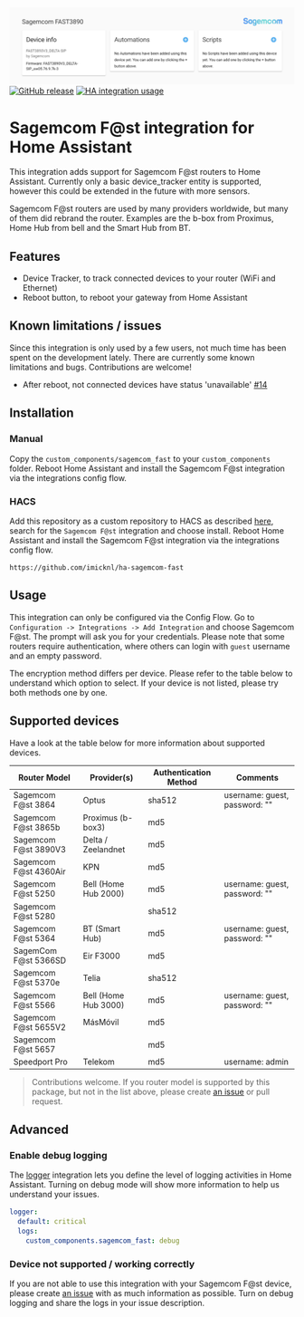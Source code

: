 ![screenshot of a device detail page in Home Assistant](https://raw.githubusercontent.com/iMicknl/ha-sagemcom-fast/main/media/sagemcom_fast_device_page.png)
[![GitHub release](https://img.shields.io/github/release/iMicknl/ha-sagemcom-fast.svg)](https://github.com/iMicknl/ha-sagemcom-fast/releases/)
[![HA integration usage](https://img.shields.io/badge/dynamic/json?color=41BDF5&logo=home-assistant&label=integration%20usage&suffix=%20installs&cacheSeconds=15600&url=https://analytics.home-assistant.io/custom_integrations.json&query=$.sagemcom_fast.total)](https://analytics.home-assistant.io/custom_integrations.json)

# Sagemcom F@st integration for Home Assistant

This integration adds support for Sagemcom F@st routers to Home Assistant. Currently only a basic device_tracker entity is supported, however this could be extended in the future with more sensors.

Sagemcom F@st routers are used by many providers worldwide, but many of them did rebrand the router. Examples are the b-box from Proximus, Home Hub from bell and the Smart Hub from BT.

## Features

- Device Tracker, to track connected devices to your router (WiFi and Ethernet)
- Reboot button, to reboot your gateway from Home Assistant

## Known limitations / issues

Since this integration is only used by a few users, not much time has been spent on the development lately. There are currently some known limitations and bugs. Contributions are welcome!

- After reboot, not connected devices have status 'unavailable' [#14](https://github.com/iMicknl/ha-sagemcom-fast/issues/14)

## Installation

### Manual

Copy the `custom_components/sagemcom_fast` to your `custom_components` folder. Reboot Home Assistant and install the Sagemcom F@st integration via the integrations config flow.

### HACS

Add this repository as a custom repository to HACS as described [here](https://hacs.xyz/docs/faq/custom_repositories), search for the `Sagemcom F@st` integration and choose install. Reboot Home Assistant and install the Sagemcom F@st integration via the integrations config flow.

```
https://github.com/imicknl/ha-sagemcom-fast
```

## Usage

This integration can only be configured via the Config Flow. Go to `Configuration -> Integrations -> Add Integration` and choose Sagemcom F@st. The prompt will ask you for your credentials. Please note that some routers require authentication, where others can login with `guest` username and an empty password.

The encryption method differs per device. Please refer to the table below to understand which option to select. If your device is not listed, please try both methods one by one.

## Supported devices

Have a look at the table below for more information about supported devices.

| Router Model          | Provider(s)          | Authentication Method | Comments                      |
| --------------------- | -------------------- | --------------------- | ----------------------------- |
| Sagemcom F@st 3864    | Optus                | sha512                | username: guest, password: "" |
| Sagemcom F@st 3865b   | Proximus (b-box3)    | md5                   |                               |
| Sagemcom F@st 3890V3  | Delta / Zeelandnet   | md5                   |                               |
| Sagemcom F@st 4360Air | KPN                  | md5                   |                               |
| Sagemcom F@st 5250    | Bell (Home Hub 2000) | md5                   | username: guest, password: "" |
| Sagemcom F@st 5280    |                      | sha512                |                               |
| Sagemcom F@st 5364    | BT (Smart Hub)       | md5                   | username: guest, password: "" |
| SagemCom F@st 5366SD  | Eir F3000            | md5                   |                               |
| Sagemcom F@st 5370e   | Telia                | sha512                |                               |
| Sagemcom F@st 5566    | Bell (Home Hub 3000) | md5                   | username: guest, password: "" |
| Sagemcom F@st 5655V2  | MásMóvil             | md5                   |                               |
| Sagemcom F@st 5657    |                      | md5                   |                               |
| Speedport Pro         | Telekom              | md5                   | username: admin               |

> Contributions welcome. If you router model is supported by this package, but not in the list above, please create [an issue](https://github.com/iMicknl/ha-sagemcom-fast/issues/new) or pull request.

## Advanced

### Enable debug logging

The [logger](https://www.home-assistant.io/integrations/logger/) integration lets you define the level of logging activities in Home Assistant. Turning on debug mode will show more information to help us understand your issues.

```yaml
logger:
  default: critical
  logs:
    custom_components.sagemcom_fast: debug
```

### Device not supported / working correctly

If you are not able to use this integration with your Sagemcom F@st device, please create [an issue](https://github.com/iMicknl/ha-sagemcom-fast/issues/new) with as much information as possible. Turn on debug logging and share the logs in your issue description.
